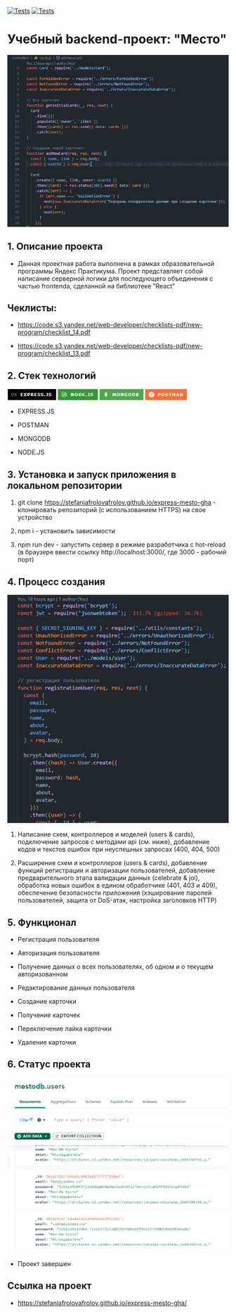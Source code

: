 [![Tests](../../actions/workflows/tests-13-sprint.yml/badge.svg)](../../actions/workflows/tests-13-sprint.yml) [![Tests](../../actions/workflows/tests-14-sprint.yml/badge.svg)](../../actions/workflows/tests-14-sprint.yml)
# Учебный backend-проект: "Место"

![Скриншот кода из студии vscode](https://github.com/stefaniafrolovafrolov/express-mesto-gha/blob/main/Screenshot-1545.png)

## 1. Описание проекта

- Данная проектная работа выполнена в рамках образовательной программы Яндекс Практикума. Проект представляет собой написание серверной логики для последующего объединения с частью frontendа, сделанной на библиотеке "React"

## Чеклисты:

- https://code.s3.yandex.net/web-developer/checklists-pdf/new-program/checklist_14.pdf

- https://code.s3.yandex.net/web-developer/checklists-pdf/new-program/checklist_13.pdf


## 2. Стек технологий

![Image alt](https://github.com/stefaniafrolovafrolov/express-mesto-gha/blob/main/Screenshot_1548.png)

- EXPRESS.JS

- POSTMAN

- MONGODB

- NODE.JS

## 3. Установка и запуск приложения в локальном репозитории

1. git clone https://stefaniafrolovafrolov.github.io/express-mesto-gha - клонировать репозиторий (с использованием HTTPS) на свое устройство

2. npm i - установить зависимости

3. npm run dev - запустить сервер в режиме разработчика с hot-reload (в браузере ввести ссылку http://localhost:3000/, где 3000 - рабочий порт)

## 4. Процесс создания

![Image alt](https://github.com/stefaniafrolovafrolov/express-mesto-gha/blob/main/Screenshot_1551.png)

1. Написание схем, контроллеров и моделей (users & cards), подключение запросов с методами api (см. ниже), добавление кодов и текстов ошибок при неуспешных запросах (400, 404, 500)

2. Расширение схем и контроллеров (users & cards), добавление функций регистрации и авторизации пользователей, добавление предварительного этапа валидации данных (celebrate & joi), обработка новых ошибок в едином обработчике (401, 403 и 409), обеспечение безопасности приложения (хэширование паролей пользователей, защита от DoS-атак, настройка заголовков HTTP)

## 5. Функционал

- Регистрация пользователя

- Авторизация пользователя

- Получение данных о всех пользователях, об одном и о текущем авторизованном

- Редактирование данных пользователя

- Создание карточки

- Получение карточек

- Переключение лайка карточки

- Удаление карточки

## 6. Статус проекта

![Скрин MONGODB](https://github.com/stefaniafrolovafrolov/express-mesto-gha/blob/main/Screenshot_1549.png)

- Проект завершен

## Cсылка на проект 

- https://stefaniafrolovafrolov.github.io/express-mesto-gha/
